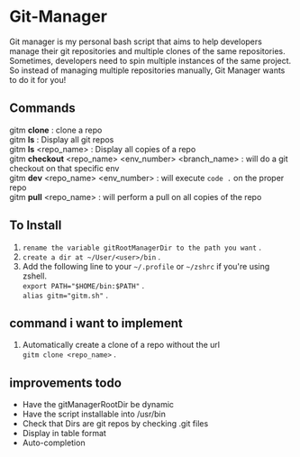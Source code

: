 # Git-Manager

Git manager is my personal bash script that aims to help developers manage their git repositories and multiple clones of the same repositories.
Sometimes, developers need to spin multiple instances of the same project. So instead of managing multiple repositories manually, Git Manager wants to do it for you!

## Commands

gitm **clone** <url> : clone a repo  
gitm **ls** : Display all git repos  
gitm **ls** <repo_name> : Display all copies of a repo  
gitm **checkout** <repo_name> <env_number> <branch_name> : will do a git checkout on that specific env  
gitm **dev** <repo_name> <env_number> : will execute `code .` on the proper repo  
gitm **pull** <repo_name> : will perform a pull on all copies of the repo

## To Install

1. `rename the variable gitRootManagerDir to the path you want` .
2. `create a dir at ~/User/<user>/bin` .
3. Add the following line to your `~/.profile` or `~/zshrc` if you're using zshell.  
   `export PATH="$HOME/bin:$PATH"` .  
   `alias gitm="gitm.sh"` .

## command i want to implement

1. Automatically create a clone of a repo without the url  
   `gitm clone <repo_name>` .

## improvements todo

- Have the gitManagerRootDir be dynamic
- Have the script installable into /usr/bin
- Check that Dirs are git repos by checking .git files
- Display in table format
- Auto-completion
